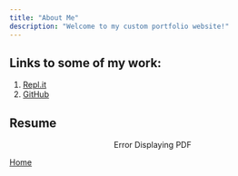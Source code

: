 ```yaml
---
title: "About Me"
description: "Welcome to my custom portfolio website!"
---
```


## Links to some of my work:

1. [Repl.it](https://replit.com/@WyattGeorge)
2. [GitHub](https://github.com/wyattg71/)

## Resume

<div style="margin:0 auto;text-align:center">
    <object style="margin-left:auto;margin-right:auto;text-align:center"  width="750" height="925" type="application/pdf" data="Resources/Resume_Wyatt_George.pdf?#zoom=85&scrollbar=0&toolbar=0&navpanes=0">
        <p>Error Displaying PDF</p>
    </object>
</div>

[Home](/)
